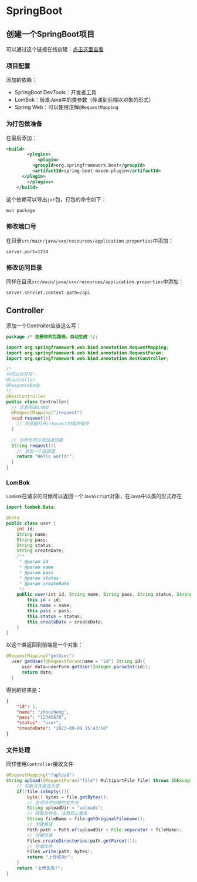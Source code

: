 # SpringBoot

## 创建一个SpringBoot项目

可以通过这个链接在线创建：[点击这里查看](https://start.spring.io/)

### 项目配置

添加的依赖：

- SpringBoot DevTools：开发者工具
- LomBok：转发Java中的类参数（传递到前端以对象的形式）
- Spring Web：可以使用注解`@RequestMapping`

### 为打包做准备

在最后添加：

```xml
<build>
		<plugins>
			<plugin>
          <groupId>org.springframework.boot</groupId>
          <artifactId>spring-boot-maven-plugin</artifactId>
      </plugin>
		</plugins>
	</build>
```

这个依赖可以导出`jar`包，打包的命令如下：

```bash
mvn package
```



### 修改端口号

在目录`src/main/java/xxx/resources/application.properties`中添加：

```properties
server.port=1234
```

### 修改访问目录

同样在目录`src/main/java/xxx/resources/application.properties`中添加：

```properties
server.servlet.context-path=/api
```

## Controller

添加一个Controller应该这么写：

```java
package /* 这是你的包路径，自动生成 */;

import org.springframework.web.bind.annotation.RequestMapping;
import org.springframework.web.bind.annotation.RequestParam;
import org.springframework.web.bind.annotation.RestController;

/*
也可以分开写：
@Controller
@ResponseBody
*/
@RestController
public class Controller{
  // 这里写URL地址
  @RequestMapping("/request")
  void request(){
    // 浏览器打开/request时候的操作
  }
  
  // 当然也可以添加返回值
  String request(){
    // 添加一个返回值
    return "Hello world!";
  }
}
```

### LomBok

`LomBok`在请求的时候可以返回一个`JavaScript`对象，在`Java`中以类的形式存在

```java
import lombok.Data;

@Data
public class user {
    int id;
    String name;
    String pass;
    String status;
    String createDate;
    /**
     * @param id
     * @param name
     * @param pass
     * @param status
     * @param createDate
     */
    public user(int id, String name, String pass, String status, String createDate) {
        this.id = id;
        this.name = name;
        this.pass = pass;
        this.status = status;
        this.createDate = createDate;
    }
}
```

以这个类返回到前端是一个对象：

```java
@RequestMapping("getUser")
  user getUser(@RequestParam(name = "id") String id){
      user data=userForm.getUser(Integer.parseInt(id));
      return data;
  }
```

得到的结果是：

```json
{
    "id": 1,
    "name": "zhoucheng",
    "pass": "12345678",
    "status": "user",
    "createDate": "2023-09-09 15:43:50"
}
```

### 文件处理

同样使用`Controller`接收文件

```java
@RequestMapping("/upload")
String upload(@RequestParam("file") MultipartFile file) throws IOException{
    // 判断文件是否为空
    if(!file.isEmpty()){
        byte[] bytes = file.getBytes();
      	// 在项目中创建的文件夹
        String uploadDir = "uploads";
      	// 获取文件名，注意防止重名
        String fileName = file.getOriginalFilename();
      	// 创建路径
        Path path = Path.of(uploadDir + File.separator + fileName);
      	// 创建目录
        Files.createDirectories(path.getParent());
        // 存储文件
        Files.write(path, bytes);
        return "上传成功!";
    }
    return "上传失败!";
}
```

